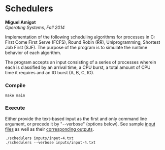 Schedulers
==========
**Miguel Amigot**
<br>
*Operating Systems, Fall 2014*


Implementation of the following scheduling algorithms for processes in C: First Come First Serve (FCFS), Round Robin (RR), Uniprogramming, Shortest Job First (SJF). The purpose of the program is to simulate the runtime behavior of each algorithm.

The program accepts an input consisting of a series of processes wherein each is classified by an arrival time, a CPU burst, a total amount of CPU time it requires and an IO burst (A, B, C, IO).

### Compile
```
make main
```

### Execute
Either provide the text-based input as the first and only command line argument, or precede it by "--verbose" (options below). See sample [input files](inputs/) as well as their [corresponding outputs](outputs/).
```
./schedulers inputs/input-4.txt
./schedulers --verbose inputs/input-4.txt
```


